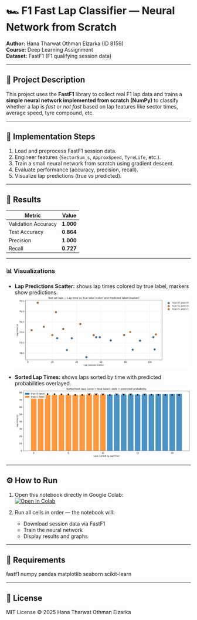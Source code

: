 # 🏎️ F1 Fast Lap Classifier — Neural Network from Scratch

**Author:** Hana Tharwat Othman Elzarka (ID 8159)  
**Course:** Deep Learning Assignment  
**Dataset:** FastF1 (F1 qualifying session data)

---

## 📘 Project Description
This project uses the **FastF1** library to collect real F1 lap data and trains a **simple neural network implemented from scratch (NumPy)** to classify whether a lap is *fast* or *not fast* based on lap features like sector times, average speed, tyre compound, etc.

---

## 🧠 Implementation Steps
1. Load and preprocess FastF1 session data.  
2. Engineer features (`SectorSum_s`, `ApproxSpeed`, `TyreLife`, etc.).  
3. Train a small neural network from scratch using gradient descent.  
4. Evaluate performance (accuracy, precision, recall).  
5. Visualize lap predictions (true vs predicted).

---

## 🧾 Results
| Metric | Value |
|---------|--------|
| Validation Accuracy | **1.000** |
| Test Accuracy | **0.864** |
| Precision | **1.000** |
| Recall | **0.727** |

---

### 📊 Visualizations
- **Lap Predictions Scatter:** shows lap times colored by true label, markers show predictions.  
  ![Lap Predictions Scatter](lap_predictions_scatter.png)

- **Sorted Lap Times:** shows laps sorted by time with predicted probabilities overlayed.  
  ![Sorted Lap Predictions](lap_predictions_sorted.png) 

---

## ⚙️ How to Run
1. Open this notebook directly in Google Colab:  
   [![Open In Colab](https://colab.research.google.com/assets/colab-badge.svg)](https://colab.research.google.com/github/hanaelzarka16/f1-fastlap-nn/blob/main/f1_fastlap_nn.ipynb)

2. Run all cells in order — the notebook will:
   - Download session data via FastF1  
   - Train the neural network  
   - Display results and graphs  

---

## 🧩 Requirements
fastf1
numpy
pandas
matplotlib
seaborn
scikit-learn


---

## 🪪 License
MIT License © 2025 Hana Tharwat Othman Elzarka

